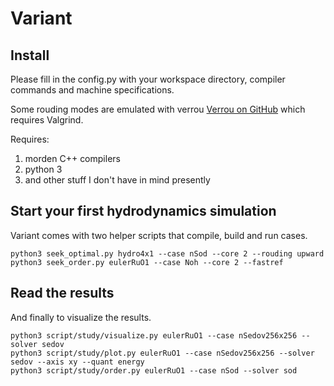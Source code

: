 # Variant

## Install

Please fill in the config.py with your workspace directory, compiler commands and machine specifications.

Some rouding modes are emulated with verrou [Verrou on GitHub](https://github.com/edf-hpc/verrou) which requires Valgrind.

Requires:
1. morden C++ compilers
2. python 3
3. and other stuff I don't have in mind presently

## Start your first hydrodynamics simulation

Variant comes with two helper scripts that compile, build and run cases.

```
python3 seek_optimal.py hydro4x1 --case nSod --core 2 --rouding upward
python3 seek_order.py eulerRuO1 --case Noh --core 2 --fastref
```

## Read the results

And finally to visualize the results.

```
python3 script/study/visualize.py eulerRuO1 --case nSedov256x256 --solver sedov
python3 script/study/plot.py eulerRuO1 --case nSedov256x256 --solver sedov --axis xy --quant energy
python3 script/study/order.py eulerRuO1 --case nSod --solver sod
```
